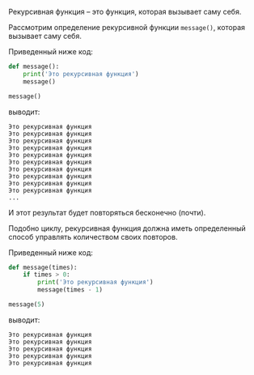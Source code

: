 Рекурсивная функция – это функция, которая вызывает саму себя.

Рассмотрим определение рекурсивной функции `message()`, которая вызывает саму себя.

Приведенный ниже код:

```python
def message():
    print('Это рекурсивная функция')
    message()

message()
```

выводит:

```no-highlight
Это рекурсивная функция
Это рекурсивная функция
Это рекурсивная функция
Это рекурсивная функция
Это рекурсивная функция
Это рекурсивная функция
Это рекурсивная функция
Это рекурсивная функция
Это рекурсивная функция
Это рекурсивная функция
...
```

И этот результат будет повторяться бесконечно (почти).

Подобно циклу, рекурсивная функция должна иметь определенный способ управлять количеством своих повторов.

Приведенный ниже код:

```python
def message(times):
    if times > 0:
        print('Это рекурсивная функция')
        message(times - 1)

message(5)
```

выводит:

```no-highlight
Это рекурсивная функция
Это рекурсивная функция
Это рекурсивная функция
Это рекурсивная функция
Это рекурсивная функция
```